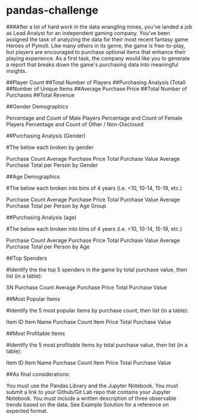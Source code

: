 # pandas-challenge

 ###After a lot of hard work in the data wrangling mines, you've landed a job as Lead Analyst for an independent gaming company. You've been assigned the task of analyzing the data for their most recent fantasy game Heroes of Pymoli. Like many others in its genre, the game is free-to-play, but players are encouraged to purchase optional items that enhance their playing experience. As a first task, the company would like you to generate a report that breaks down the game's purchasing data into meaningful insights.

##Player Count
##Total Number of Players
##Purchasing Analysis (Total)
##Number of Unique Items
##Average Purchase Price
##Total Number of Purchases
##Total Revenue


##Gender Demographics

Percentage and Count of Male Players
Percentage and Count of Female Players
Percentage and Count of Other / Non-Disclosed


##Purchasing Analysis (Gender)

#The below each broken by gender

Purchase Count
Average Purchase Price
Total Purchase Value
Average Purchase Total per Person by Gender


##Age Demographics

#The below each broken into bins of 4 years (i.e. <10, 10-14, 15-19, etc.)

Purchase Count
Average Purchase Price
Total Purchase Value
Average Purchase Total per Person by Age Group


##Purchasing Analysis (age)

#The below each broken into bins of 4 years (i.e. <10, 10-14, 15-19, etc.)

Purchase Count
Average Purchase Price
Total Purchase Value
Average Purchase Total per Person by Age


##Top Spenders

#Identify the the top 5 spenders in the game by total purchase value, then list (in a table):

SN
Purchase Count
Average Purchase Price
Total Purchase Value


##Most Popular Items

#Identify the 5 most popular items by purchase count, then list (in a table):

Item ID
Item Name
Purchase Count
Item Price
Total Purchase Value


##Most Profitable Items

#Identify the 5 most profitable items by total purchase value, then list (in a table):

Item ID
Item Name
Purchase Count
Item Price
Total Purchase Value



##As final considerations:

You must use the Pandas Library and the Jupyter Notebook.
You must submit a link to your Github/Git Lab repo that contains your Jupyter Notebook.
You must include a written description of three observable trends based on the data.
See Example Solution for a reference on expected format.